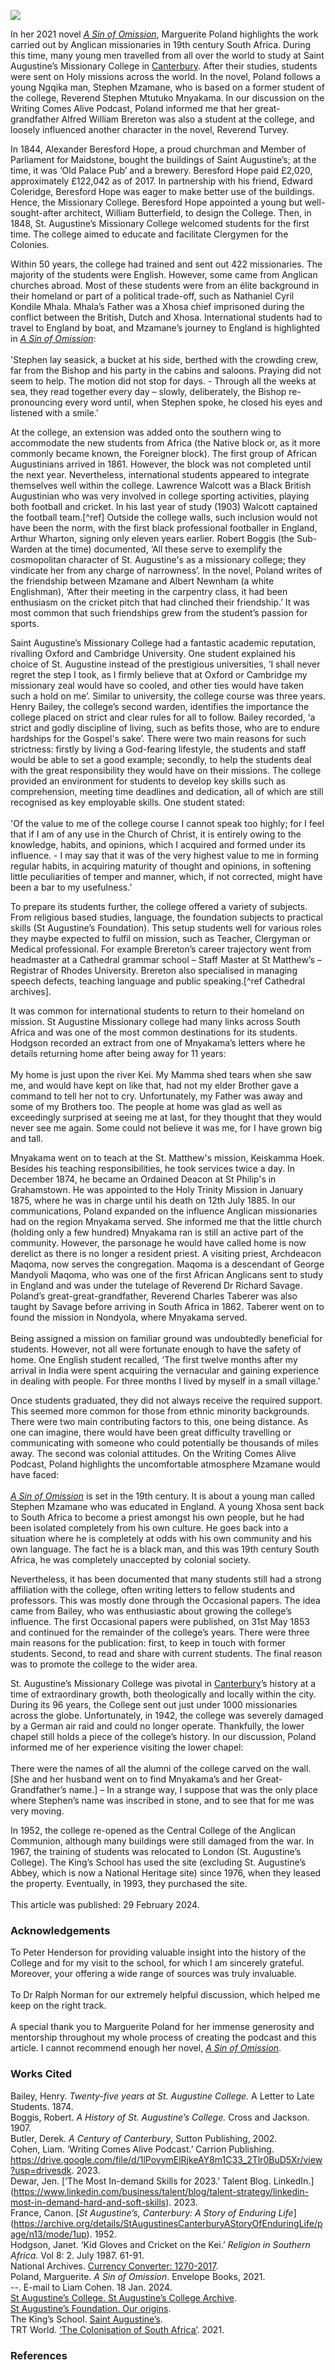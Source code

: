 <a href="https://www.kent-maps.online"><img src="https://www.kent-maps.online/juncture/ve-button.png"></a>

<param ve-config 
       title="A Sin of Omission by Marguerite Poland"
       author="Liam Cohen"
       banner="xxx" 
       layout="vertical">
       
In her 2021 novel _[A Sin of Omission]( https://www.envelopebooks.co.uk/a-sin-of-omission)_, Marguerite Poland highlights the work carried out by Anglican missionaries in 19th century South Africa. During this time, many young men travelled from all over the world to study at Saint Augustine’s Missionary College in [Canterbury](/19c/19c-canterbury). After their studies, students were sent on Holy missions across the world. In the novel, Poland follows a young Ngqika man, Stephen Mzamane, who is based on a former student of the college, Reverend Stephen Mtutuko Mnyakama. In our discussion on the Writing Comes Alive Podcast, Poland informed me that her great-grandfather Alfred William Brereton was also a student at the college, and loosely influenced another character in the novel, Reverend Turvey. 
<param ve-image url="https://stor.artstor.org/stor/4cd4b6d3-4f35-4412-9634-7b08e7f93583" label="Louis Laurent Razé’s 1848 view of the quadrangle by kind permission of Peter Henderson">

In 1844, Alexander Beresford Hope, a proud churchman and Member of Parliament for Maidstone, bought the buildings of Saint Augustine’s; at the time, it was ‘Old Palace Pub’ and a brewery.   Beresford Hope paid £2,020, approximately £122,042 as of 2017.  In partnership with his friend, Edward Coleridge, Beresford Hope was eager to make better use of the buildings. Hence, the Missionary College. Beresford Hope appointed a young but well-sought-after architect, William Butterfield, to design the College. Then, in 1848, St. Augustine’s Missionary College welcomed students for the first time. The college aimed to educate and facilitate Clergymen for the Colonies. 
<param ve-image url="https://stor.artstor.org/stor/d3503019-fb04-4277-b4e6-f0d8df49d802" label="The College gate">
<param ve-image url="https://upload.wikimedia.org/wikipedia/commons/8/83/Alexander_Beresford_Hope.jpg" label="Alexander Beresford Hope, London Stereoscopic & Photographic Company, Public domain, via Wikimedia Commons">

Within 50 years, the college had trained and sent out 422 missionaries. The majority of the students were English. However, some came from Anglican churches abroad. Most of these students were from an élite background in their homeland or part of a political trade-off, such as Nathaniel Cyril Kondile Mhala. Mhala’s Father was a Xhosa chief imprisoned during the conflict between the British, Dutch and Xhosa.  International students had to travel to England by boat, and Mzamane’s journey to England is highlighted in [_A Sin of Omission_](https://www.envelopebooks.co.uk/a-sin-of-omission):
<br><br>
'Stephen lay seasick, a bucket at his side, berthed with the crowding crew, far from the Bishop and his party in the cabins and saloons. Praying did not seem to help. The motion did not stop for days. - Through all the weeks at sea, they read together every day – slowly, deliberately, the Bishop re-pronouncing every word until, when Stephen spoke, he closed his eyes and listened with a smile.' 
<param ve-image url="https://upload.wikimedia.org/wikipedia/commons/3/3f/Henry_Scott_Tuke_-_The_Missionary_Boat.jpg" label="The Missionary Boat, Henry Scott Tuke, Public domain, via Wikimedia Commons">

At the college, an extension was added onto the southern wing to accommodate the new students from Africa (the Native block or, as it more commonly became known, the Foreigner block). The first group of African Augustinians arrived in 1861. However, the block was not completed until the next year.  Nevertheless, international students appeared to integrate themselves well within the college. Lawrence Walcott was a Black British Augustinian who was very involved in college sporting activities, playing both football and cricket. In his last year of study (1903) Walcott captained the football team.[^ref] Outside the college walls, such inclusion would not have been the norm, with the first black professional footballer in England, Arthur Wharton, signing only eleven years earlier.   Robert Boggis (the Sub-Warden at the time) documented, ‘All these serve to exemplify the cosmopolitan character of St. Augustine's as a missionary college; they vindicate her from any charge of narrowness’.  In the novel, Poland writes of the friendship between Mzamane and Albert Newnham (a white Englishman), ‘After their meeting in the carpentry class, it had been enthusiasm on the cricket pitch that had clinched their friendship.’  It was most common that such friendships grew from the student’s passion for sports.
<param ve-image url="https://upload.wikimedia.org/wikipedia/commons/c/cb/Tradescant_house_in_The_King%27s_School%2C_Canterbury.jpg" label="Tradescant House in the King's School, Sdnegel, CC BY-SA 4.0 via Wikimedia Commons">

Saint Augustine’s Missionary College had a fantastic academic reputation, rivalling Oxford and Cambridge University. One student explained his choice of St. Augustine instead of the prestigious universities, ‘I shall never regret the step I took, as I firmly believe that at Oxford or Cambridge my missionary zeal would have so cooled, and other ties would have taken such a hold on me’.   Similar to university, the college course was three years. Henry Bailey, the college’s second warden, identifies the importance the college placed on strict and clear rules for all to follow.  Bailey recorded, ‘a strict and godly discipline of living, such as befits those, who are to endure hardships for the Gospel's sake’.  There were two main reasons for such strictness: firstly by living a God-fearing lifestyle, the students and staff would be able to set a good example; secondly, to help the students deal with the great responsibility they would have on their missions. The college provided an environment for students to develop key skills such as comprehension, meeting time deadlines and dedication, all of which are still recognised as key employable skills. One student stated:
<br><br>
'Of the value to me of the college course I cannot speak too highly; for I feel that if I am of any use in the Church of Christ, it is entirely owing to the knowledge, habits, and opinions, which I acquired and formed under its influence. -   I may say that it was of the very highest value to me in forming regular habits, in acquiring maturity of thought and opinions, in softening little peculiarities of temper and manner, which, if not corrected, might have been a bar to my usefulness.’  
<param ve-image url="https://stor.artstor.org/stor/fcfa1100-99e8-46d5-a8f9-4be99acd1050" label="The portrait in the Refectory of Henry Bailey by Sydney Hodges, 1878 by kind permission of Peter Henderson">

To prepare its students further, the college offered a variety of subjects. From religious based studies, language, the foundation subjects to practical skills  (St Augustine’s Foundation). This setup students well for various roles they maybe expected to fulfil on mission, such as Teacher, Clergyman or Medical professional. For example Brereton’s career trajectory went from headmaster at a Cathedral grammar school – Staff Master at St Matthew’s – Registrar of Rhodes University. Brereton also specialised in managing speech defects, teaching language and public speaking.[^ref Cathedral archives].
<param ve-image url="https://upload.wikimedia.org/wikipedia/commons/3/32/A_medical_missionary_attending_to_a_sick_African._Oil_painti_Wellcome_L0032737.jpg" label="A medical missionary attending to a sick African, Harold Copping, CC BY 4.0, via Wikimedia Commons">

It was common for international students to return to their homeland on mission. St Augustine Missionary college had many links across South Africa and was one of the most common destinations for its students. Hodgson recorded an extract from one of Mnyakama’s letters where he details returning home after being away for 11 years:
<br><br>
My home is just upon the river Kei. My Mamma shed tears when she saw me, and would have kept on like that, had not my elder Brother gave a command to tell her not to cry. Unfortunately, my Father was away and some of my Brothers too. The people at home was glad as well as exceedingly surprised at seeing me at last, for they thought that they would never see me again. Some could not believe it was me, for I have grown big and tall.  
<param ve-image url="https://upload.wikimedia.org/wikipedia/commons/thumb/6/69/View_of_the_River_Kei_and_Fingoeland_-_Cape_Colony_-1877.jpg/799px-View_of_the_River_Kei_and_Fingoeland_-_Cape_Colony_-1877.jpg" label="View of the River Kei and Fingoeland - Cape Colony, 1877, J.R.B., Public domain, via Wikimedia Commons">

Mnyakama went on to teach at the St. Matthew's mission, Keiskamma Hoek. Besides his teaching responsibilities, he took services twice a day.  In December 1874, he became an Ordained Deacon at St Philip's in Grahamstown. He was appointed to the Holy Trinity Mission in January 1875, where he was in charge until his death on 12th July 1885.  In our communications, Poland expanded on the influence Anglican missionaries had on the region Mnyakama served. She informed me that the little church (holding only a few hundred)  Mnyakama ran is still an active part of the community. However, the parsonage he would have called home is now derelict as there is no longer a resident priest. A visiting priest, Archdeacon Maqoma, now serves the congregation. Maqoma is a descendant of George Mandyoli Maqoma, who was one of the first African Anglicans sent to study in England and was under the tutelage of Reverend Dr Richard Savage. Poland’s  great-great-grandfather, Reverend Charles Taberer was also taught by Savage before arriving in South Africa in 1862. Taberer went on to found the mission in Nondyola, where Mnyakama served.
<br><br>
Being assigned a mission on familiar ground was undoubtedly beneficial for students. However, not all were fortunate enough to have the safety of home. One English student recalled, ‘The first twelve months after my arrival in India were spent acquiring the vernacular and gaining experience in dealing with people. For three months I lived by myself in a small village.’  
<param ve-image url="https://upload.wikimedia.org/wikipedia/commons/2/2f/St_Matthews_Mission%2C_Keiskammahoek%2C_Eastern_Cape_%289261481840%29.jpg" label="St Matthew's Mission, Keiskamma Hoek, South African Tourism from South Africa, CC BY 2.0 via Wikimedia Commons">

Once students graduated, they did not always receive the required support. This seemed more common for those from ethnic minority backgrounds. There were two main contributing factors to this, one being distance. As one can imagine, there would have been great difficulty travelling or communicating with someone who could potentially be thousands of miles away. The second was colonial attitudes. On the Writing Comes Alive Podcast, Poland highlights the uncomfortable atmosphere Mzamane would have faced:
<br><br>
[_A Sin of Omission_]( https://www.envelopebooks.co.uk/a-sin-of-omission) is set in the 19th century. It is about a young man called Stephen Mzamane who was educated in England. A young Xhosa sent back to South Africa to become a priest amongst his own people, but he had been isolated completely from his own culture. He goes back into a situation where he is completely at odds with his own community and his own language. The fact he is a black man, and this was 19th century South Africa, he was completely unaccepted by colonial society. 
<param ve-image url="https://upload.wikimedia.org/wikipedia/commons/0/0b/Xhosa_hut.jpg" label="Xhosa hut, Banzi april, CC BY-SA 4.0, via Wikimedia Commons">

Nevertheless, it has been documented that many students still had a strong affiliation with the college, often writing letters to fellow students and professors. This was mostly done through the Occasional papers. The idea came from Bailey, who was enthusiastic about growing the college’s influence. The first Occasional papers were published, on 31st May 1853 and continued for the remainder of the college’s years. There were three main reasons for the publication: first, to keep in touch with former students. Second, to read and share with current students. The final reason was to promote the college to the wider area.  
<param ve-image url="https://stor.artstor.org/stor/6dbab552-24f7-4374-94c8-3bfeb96b1587" label="St Augustine's College">

St. Augustine’s Missionary College was pivotal in [Canterbury](/19c/19c-canterbury)’s history at a time of extraordinary growth, both theologically and locally within the city. During its 96 years, the College sent out just under 1000 missionaries across the globe. Unfortunately, in 1942, the college was severely damaged by a German air raid and could no longer operate.  Thankfully, the lower chapel still holds a piece of the college’s history. In our discussion, Poland informed me of her experience visiting the lower chapel:
<br><br>
There were the names of all the alumni of the college carved on the wall. [She and her husband went on to find Mnyakama’s and her Great-Grandfather’s name.] – In a strange way, I suppose that was the only place where Stephen’s name was inscribed in stone, and to see that for me was very moving. 
<param ve-image url="https://stor.artstor.org/stor/770b9bfa-b8c3-438f-900f-ec47836f9583" label="St Augustine's College">

In 1952, the college re-opened as the Central College of the Anglican Communion, although many buildings were still damaged from the war. In 1967, the training of students was relocated to London (St. Augustine’s College). The King’s School has used the site (excluding St. Augustine’s Abbey, which is now a National Heritage site) since 1976, when they leased the property. Eventually, in 1993, they purchased the site. 
<br><br>
This article was published: 29 February 2024.
<param ve-image url="https://upload.wikimedia.org/wikipedia/commons/0/00/St_Augustine%27s_Abbey_Missionary_School_buildings.jpg" label="St Augustine's Abbey Missionary School buildings, Ymblanter, CC BY-SA 4.0, via Wikimedia Commons">

### Acknowledgements
To Peter Henderson for providing valuable insight into the history of the College and for my visit to the school, for which I am sincerely grateful. Moreover, your offering a wide range of sources was truly invaluable.
<br><br>
To Dr Ralph Norman for our extremely helpful discussion, which helped me keep on the right track.
<br><br>
A special thank you to Marguerite Poland for her immense generosity and mentorship throughout my whole process of creating the podcast and this article. I cannot recommend enough her novel, [_A Sin of Omission_](https://www.amazon.co.uk/Sin-Omission-Marguerite-Poland/dp/1838172033/ref=mp_s_a_1_1?crid=MSRRBQRAVUG3&keywords=a+Sin+of+Omission&qid=1704254185&sprefix=a+sin+of+omission+%2Caps%2C230&sr=8-1
). 

### Works Cited
Bailey, Henry. _Twenty-five years at St. Augustine College._ A Letter to Late Students. 1874.   
Boggis, Robert. _A History of St. Augustine’s College._ Cross and Jackson. 1907.   
Butler, Derek. _A Century of Canterbury_, Sutton Publishing, 2002.   
Cohen, Liam. ‘Writing Comes Alive Podcast.’ Carrion Publishing.  
https://drive.google.com/file/d/1lPovymElRjkeAY8m1C33_2Tlr0BuD5Xr/view?usp=drivesdk. 2023.   
Dewar, Jen. [‘The Most In-demand Skills for 2023.’ Talent Blog. LinkedIn.] (https://www.linkedin.com/business/talent/blog/talent-strategy/linkedin-most-in-demand-hard-and-soft-skills). 2023.  
France, Canon. [_St Augustine’s, Canterbury: A Story of Enduring Life_] (https://archive.org/details/StAugustinesCanterburyAStoryOfEnduringLife/page/n13/mode/1up). 1952.   
Hodgson, Janet. ‘Kid Gloves and Cricket on the Kei.’ _Religion in Southern Africa_. Vol 8: 2. July 1987. 61-91.   
National Archives. [Currency Converter: 1270-2017](https://www.nationalarchives.gov.uk/currency-converter/).   
Poland, Marguerite. _A Sin of Omission_. Envelope Books, 2021.   
--. E-mail to Liam Cohen. 18 Jan. 2024.   
[St Augustine’s College. St Augustine’s College Archive](https://archiveshub.jisc.ac.uk/search/archives/76f7b049-2cc5-3ec9-bd2b-6d152d1cfb3b).   
[St Augustine’s Foundation. Our origins](https://www.staugustinesfoundation.org/our-story).  
The King’s School. [Saint Augustine’s](http://www.kings-archives.co.uk/kings-school-tour/saint-augustines/).  
TRT World. [‘The Colonisation of South Africa’](https://youtu.be/Mi93LjuQbMM?si=EvSx1n8YsaZoOV3q). 2021.   

### References

[^ref1]: Boggis. 
[^ref2]: National Archives.
[^ref3]:T RT World, 2021. 
[^ref4]: 78-9. 
[^ref5]: Hodgson 69.
[^ref6]: Brown 23. 
[^ref7]: 199. 
[^ref8]: 83. 
[^ref9]: Bailey, 135. 
[^ref10]: Baily 130. 
[^ref11]: Baily 131.
[^ref12]: Dewar 2023. 
[^ref13]: 140.
[^ref14]: [St. Augustine Foundation](https://www.staugustinesfoundation.org/our-story).
[^ref15]: 74. 
[^ref16]: 74. 
[^ref17]: Poland 2024.
[^ref18]: Poland 2024. 
[^ref19]: Bailey 160.
[^ref20]: Poland 2023. 
[^ref21]: Bailey 99-100. 
[^ref22]: France.
[^ref23]: Poland 2023.
